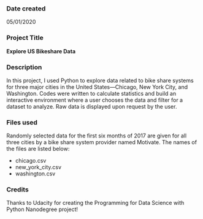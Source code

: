 ### Date created
05/01/2020

### Project Title
**Explore US Bikeshare Data**

### Description
In this project, I used Python to explore data related to bike share systems for three major cities in the United States—Chicago, New York City, and Washington. Codes were written to calculate statistics and build an interactive environment where a user chooses the data and filter for a dataset to analyze. Raw data is displayed upon request by the user.

### Files used
Randomly selected data for the first six months of 2017 are given for all three cities by a bike share system provider named Motivate. The names of the files are listed below:

* chicago.csv
* new_york_city.csv
* washington.csv

### Credits
Thanks to Udacity for creating the Programming for Data Science with Python Nanodegree project!
